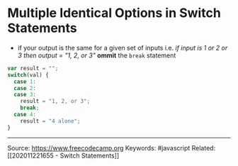 # Multiple Identical Options in Switch Statements
- if your output is the same for a given set of inputs i.e. *if input is 1 or 2 or 3 then output = "1, 2, or 3"* **ommit** the `break` statement

```js
var result = "";
switch(val) {
  case 1:
  case 2:
  case 3:
    result = "1, 2, or 3";
    break;
  case 4:
    result = "4 alone";
}
```
---
Source:	https://www.freecodecamp.org
Keywords: #javascript 
Related: [[202011221655 - Switch Statements]]